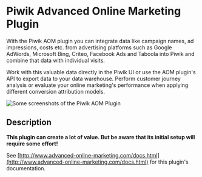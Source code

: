 # Piwik Advanced Online Marketing Plugin 

With the Piwik AOM plugin you can integrate data like campaign names, ad impressions, costs etc. from advertising 
platforms such as Google AdWords, Microsoft Bing, Criteo, Facebook Ads and Taboola into Piwik and combine that data 
with individual visits. 

Work with this valuable data directly in the Piwik UI or use the AOM plugin's API to export data to your data warehouse. 
Perform customer journey analysis or evaluate your online marketing's performance when applying different conversion 
attribution models.

![Some screenshots of the Piwik AOM Plugin](http://www.advanced-online-marketing.com/public/images/piwik-aom-screenshots.png)


## Description

**This plugin can create a lot of value. But be aware that its initial setup will require some effort!**
 
See [http://www.advanced-online-marketing.com/docs.html](http://www.advanced-online-marketing.com/docs.html) for this 
plugin's documentation.
